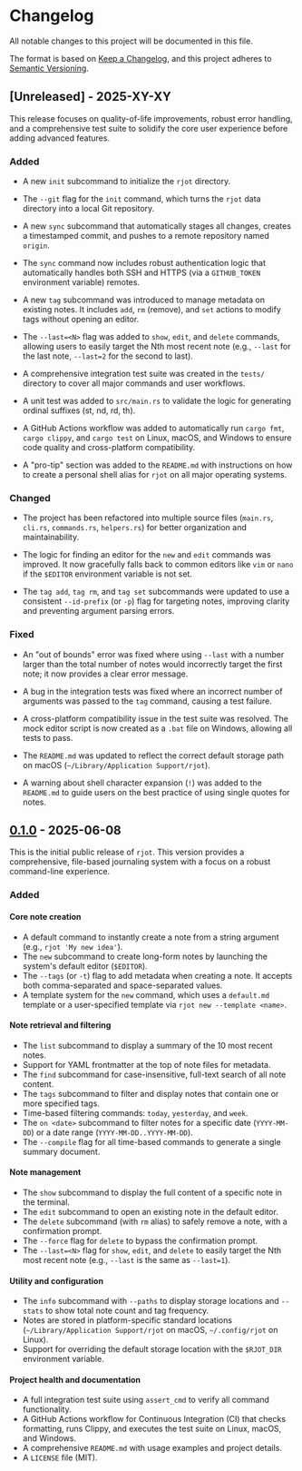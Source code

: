 # Changelog

All notable changes to this project will be documented in this file.

The format is based on [Keep a Changelog](https://keepachangelog.com/en/1.0.0/),
and this project adheres to [Semantic Versioning](https://semver.org/spec/v2.0.0.html).

## [Unreleased] - 2025-XY-XY

This release focuses on quality-of-life improvements, robust error handling, and a comprehensive test suite to solidify the core user experience before adding advanced features.

### Added

* A new `init` subcommand to initialize the `rjot` directory.

*  The `--git` flag for the `init` command, which turns the `rjot` data directory into a local Git repository.

* A new `sync` subcommand that automatically stages all changes, creates a timestamped commit, and pushes to a remote repository named `origin`.

* The `sync` command now includes robust authentication logic that automatically handles both SSH and HTTPS (via a `GITHUB_TOKEN` environment variable) remotes.

* A new `tag` subcommand was introduced to manage metadata on existing notes. It includes `add`, `rm` (remove), and `set` actions to modify tags without opening an editor.

* The `--last=<N>` flag was added to `show`, `edit`, and `delete` commands, allowing users to easily target the Nth most recent note (e.g., `--last` for the last note, `--last=2` for the second to last).

* A comprehensive integration test suite was created in the `tests/` directory to cover all major commands and user workflows.

* A unit test was added to `src/main.rs` to validate the logic for generating ordinal suffixes (st, nd, rd, th).

* A GitHub Actions workflow was added to automatically run `cargo fmt`, `cargo clippy`, and `cargo test` on Linux, macOS, and Windows to ensure code quality and cross-platform compatibility.

* A "pro-tip" section was added to the `README.md` with instructions on how to create a personal shell alias for `rjot` on all major operating systems.

### Changed

* The project has been refactored into multiple source files (`main.rs`, `cli.rs`, `commands.rs`, `helpers.rs`) for better organization and maintainability.

* The logic for finding an editor for the `new` and `edit` commands was improved. It now gracefully falls back to common editors like `vim` or `nano` if the `$EDITOR` environment variable is not set.

* The `tag add`, `tag rm`, and `tag set` subcommands were updated to use a consistent `--id-prefix` (or `-p`) flag for targeting notes, improving clarity and preventing argument parsing errors.

### Fixed

* An "out of bounds" error was fixed where using `--last` with a number larger than the total number of notes would incorrectly target the first note; it now provides a clear error message.

* A bug in the integration tests was fixed where an incorrect number of arguments was passed to the `tag` command, causing a test failure.

* A cross-platform compatibility issue in the test suite was resolved. The mock editor script is now created as a `.bat` file on Windows, allowing all tests to pass.

* The `README.md` was updated to reflect the correct default storage path on macOS (`~/Library/Application Support/rjot`).

* A warning about shell character expansion (`!`) was added to the `README.md` to guide users on the best practice of using single quotes for notes.

## [0.1.0](https://github.com/bgreenwell/rjot/releases/tag/v0.1.0) - 2025-06-08

This is the initial public release of `rjot`. This version provides a comprehensive, file-based journaling system with a focus on a robust command-line experience.

### Added

#### Core note creation
- A default command to instantly create a note from a string argument (e.g., `rjot 'My new idea'`).
- The `new` subcommand to create long-form notes by launching the system's default editor (`$EDITOR`).
- The `--tags` (or `-t`) flag to add metadata when creating a note. It accepts both comma-separated and space-separated values.
- A template system for the `new` command, which uses a `default.md` template or a user-specified template via `rjot new --template <name>`.

#### Note retrieval and filtering
- The `list` subcommand to display a summary of the 10 most recent notes.
- Support for YAML frontmatter at the top of note files for metadata.
- The `find` subcommand for case-insensitive, full-text search of all note content.
- The `tags` subcommand to filter and display notes that contain one or more specified tags.
- Time-based filtering commands: `today`, `yesterday`, and `week`.
- The `on <date>` subcommand to filter notes for a specific date (`YYYY-MM-DD`) or a date range (`YYYY-MM-DD..YYYY-MM-DD`).
- The `--compile` flag for all time-based commands to generate a single summary document.

#### Note management
- The `show` subcommand to display the full content of a specific note in the terminal.
- The `edit` subcommand to open an existing note in the default editor.
- The `delete` subcommand (with `rm` alias) to safely remove a note, with a confirmation prompt.
- The `--force` flag for `delete` to bypass the confirmation prompt.
- The `--last=<N>` flag for `show`, `edit`, and `delete` to easily target the Nth most recent note (e.g., `--last` is the same as `--last=1`).

#### Utility and configuration
- The `info` subcommand with `--paths` to display storage locations and `--stats` to show total note count and tag frequency.
- Notes are stored in platform-specific standard locations (`~/Library/Application Support/rjot` on macOS, `~/.config/rjot` on Linux).
- Support for overriding the default storage location with the `$RJOT_DIR` environment variable.

#### Project health and documentation
- A full integration test suite using `assert_cmd` to verify all command functionality.
- A GitHub Actions workflow for Continuous Integration (CI) that checks formatting, runs Clippy, and executes the test suite on Linux, macOS, and Windows.
- A comprehensive `README.md` with usage examples and project details.
- A `LICENSE` file (MIT).